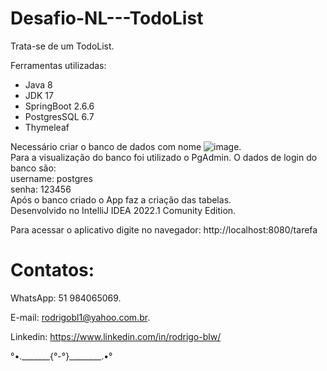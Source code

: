 # Desafio-NL---TodoList

Trata-se de um TodoList. 

Ferramentas utilizadas:

- Java 8 </br>
- JDK 17 </br>
- SpringBoot 2.6.6 </br>
- PostgresSQL 6.7 </br>
- Thymeleaf </br>

Necessário criar o banco de dados com nome ![image](https://user-images.githubusercontent.com/87920248/163726177-da57a4a0-68d7-4736-b1cb-d63c8f5032e5.png). </br>
Para a visualização do banco foi utilizado o PgAdmin. O dados de login do banco são:</br>
username: postgres </br>
senha: 123456 </br>
Após o banco criado o App faz a criação das tabelas.</br>
Desenvolvido no IntelliJ IDEA 2022.1 Comunity Edition.</br>


Para acessar o aplicativo digite no navegador: http://localhost:8080/tarefa



# Contatos:

WhatsApp: 51 984065069.

E-mail: rodrigobl1@yahoo.com.br.

Linkedin: https://www.linkedin.com/in/rodrigo-blw/

°•._______{°-°}________.•°
